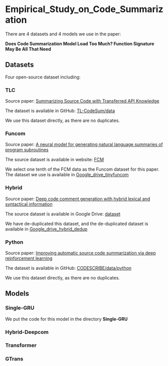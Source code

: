 # Empirical_Study_on_Code_Summarization
There are 4 datasets and 4 models we use in the paper: 

**Does Code Summarization Model Load Too Much? Function Signature May Be All That Need**

## Datasets

Four open-source dataset including:
### TLC

Source paper: [Summarizing Source Code with Transferred API Knowledge](https://doi.org/10.24963/ijcai.2018/314)

The dataset is available in GitHub: [TL-CodeSum/data](https://github.com/xing-hu/TL-CodeSum/tree/master/data)

We use this dataset directly, as there are no duplicates.

### Funcom
Source paper: [A neural model for generating natural language summaries of program subroutines](https://doi.org/10.1109/ICSE.2019.00087)

The source dataset is available in website: [FCM](https://figshare.com/s/fe32740133b33d719ab5)

We select one tenth of the FCM data as the Funcom dataset for this paper. The dataset we use is available in [Google_drive_tinyfuncom](https://drive.google.com/drive/folders/1JtNOigfzOjLGTkPhH9CPB__pvlT_9RVc?usp=share_link)

### Hybrid
Source paper: [Deep code comment generation with hybrid lexical and syntactical information](https://doi.org/10.1007/s10664-019-09730-9)

The source dataset is available in Google Drive: [dataset](https://drive.google.com/drive/folders/130liaynevaYo2AhNoFtadtc7uBS12_aW?usp=sharing)

We have de-duplicated this dataset, and the de-duplicated dataset is available in [Google_drive_hybrid_dedup](https://drive.google.com/drive/folders/110Vwl9bccZChRSaMm0uU7AuUMVPt_Cku?usp=share_link)

### Python
Source paper: [Improving automatic source code summarization via deep reinforcement learning](https://doi.org/10.1145/3238147.3238206)

The dataset is available in GitHub: [CODESCRIBE/data/python](https://github.com/GJCEXP/CODESCRIBE/tree/master/data/python)

We use this dataset directly, as there are no duplicates.

## Models
### Single-GRU
We put the code for this model in the directory **Single-GRU**

### Hybrid-Deepcom


### Transformer
### GTrans
